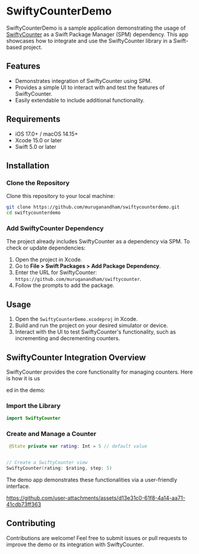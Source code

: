 # SwiftyCounterDemo

SwiftyCounterDemo is a sample application demonstrating the usage of [SwiftyCounter](https://github.com/muruganandham/swiftycounter) as a Swift Package Manager (SPM) dependency. This app showcases how to integrate and use the SwiftyCounter library in a Swift-based project.

## Features

- Demonstrates integration of SwiftyCounter using SPM.
- Provides a simple UI to interact with and test the features of SwiftyCounter.
- Easily extendable to include additional functionality.

## Requirements

- iOS 17.0+ / macOS 14.15+
- Xcode 15.0 or later
- Swift 5.0 or later

## Installation

### Clone the Repository
Clone this repository to your local machine:
```bash
git clone https://github.com/muruganandham/swiftycounterdemo.git
cd swiftycounterdemo
```

### Add SwiftyCounter Dependency
The project already includes SwiftyCounter as a dependency via SPM. To check or update dependencies:
1. Open the project in Xcode.
2. Go to **File > Swift Packages > Add Package Dependency**.
3. Enter the URL for SwiftyCounter: `https://github.com/muruganandham/swiftycounter`.
4. Follow the prompts to add the package.

## Usage

1. Open the `SwiftyCounterDemo.xcodeproj` in Xcode.
2. Build and run the project on your desired simulator or device.
3. Interact with the UI to test SwiftyCounter's functionality, such as incrementing and decrementing counters.

## SwiftyCounter Integration Overview

SwiftyCounter provides the core functionality for managing counters. Here is how it is us


ed in the demo:

### Import the Library
```swift
import SwiftyCounter
```

### Create and Manage a Counter
```swift
 @State private var rating: Int = 5 // default value


// Create a SwiftyCounter view
SwiftyCounter(rating: $rating, step: 5)


```

The demo app demonstrates these functionalities via a user-friendly interface.

https://github.com/user-attachments/assets/d13e31c0-61f8-4a14-aa71-41cdb73ff363

## Contributing

Contributions are welcome! Feel free to submit issues or pull requests to improve the demo or its integration with SwiftyCounter.
